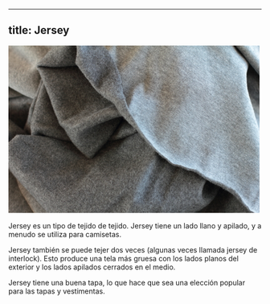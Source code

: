 ***

## title: Jersey

![Una pieza de jersey gris](knit-fabric.jpg)

Jersey es un tipo de tejido de tejido. Jersey tiene un lado llano y apilado, y a menudo se utiliza para camisetas.

Jersey también se puede tejer dos veces (algunas veces llamada jersey de interlock). Esto produce una tela más gruesa con los lados planos del exterior y los lados apilados cerrados en el medio.

Jersey tiene una buena tapa, lo que hace que sea una elección popular para las tapas y vestimentas.
